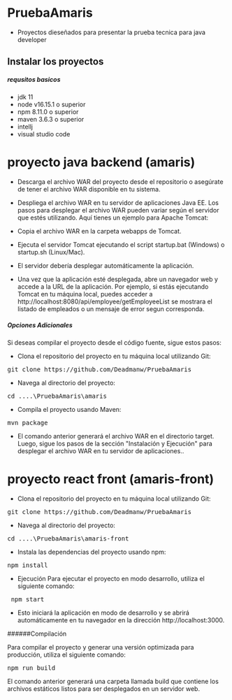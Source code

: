 # PruebaAmaris

- Proyectos dieseñados para presentar la prueba tecnica para java developer

## Instalar los proyectos

#####  requsitos basicos 

- jdk 11
- node v16.15.1 o superior
- npm 8.11.0 o superior
- maven 3.6.3 o superior
- intellj
- visual studio code

# proyecto java backend (amaris)

- Descarga el archivo WAR del proyecto desde el repositorio o asegúrate de tener el archivo WAR disponible en tu sistema.

- Despliega el archivo WAR en tu servidor de aplicaciones Java EE. Los pasos para desplegar el archivo WAR pueden variar según el servidor que estés utilizando. Aquí tienes un ejemplo para Apache Tomcat:

- Copia el archivo WAR en la carpeta webapps de Tomcat.
- Ejecuta el servidor Tomcat ejecutando el script startup.bat (Windows) o startup.sh (Linux/Mac).
- El servidor debería desplegar automáticamente la aplicación.
- Una vez que la aplicación esté desplegada, abre un navegador web y accede a la URL de la aplicación. Por ejemplo, si estás ejecutando Tomcat en tu máquina local, puedes acceder a http://localhost:8080/api/employee/getEmployeeList se mostrara el listado de empleados o un mensaje de error segun corresponda.

##### Opciones Adicionales
Si deseas compilar el proyecto desde el código fuente, sigue estos pasos:

- Clona el repositorio del proyecto en tu máquina local utilizando Git:
<pre>
git clone https://github.com/Deadmanw/PruebaAmaris
</pre>

- Navega al directorio del proyecto:

<pre>cd ....\PruebaAmaris\amaris</pre>

- Compila el proyecto usando Maven:
<pre>mvn package</pre>

- El comando anterior generará el archivo WAR en el directorio target. Luego, sigue los pasos de la sección "Instalación y Ejecución" para desplegar el archivo WAR en tu servidor de aplicaciones..


# proyecto react front (amaris-front)

- Clona el repositorio del proyecto en tu máquina local utilizando Git:

<pre>
git clone https://github.com/Deadmanw/PruebaAmaris
</pre>

- Navega al directorio del proyecto:

<pre>
cd ....\PruebaAmaris\amaris-front
</pre>

- Instala las dependencias del proyecto usando npm:

<pre>
npm install
</pre>


- Ejecución Para ejecutar el proyecto en modo desarrollo, utiliza el siguiente comando:

<pre>
 npm start
</pre>


- Esto iniciará la aplicación en modo de desarrollo y se abrirá automáticamente en tu navegador en la dirección http://localhost:3000.

######Compilación

Para compilar el proyecto y generar una versión optimizada para producción, utiliza el siguiente comando:

<pre>
npm run build
</pre>

El comando anterior generará una carpeta llamada build que contiene los archivos estáticos listos para ser desplegados en un servidor web.


